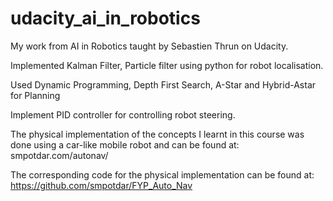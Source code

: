 # udacity_ai_in_robotics
My work from AI in Robotics taught by Sebastien Thrun on Udacity.

Implemented Kalman Filter, Particle filter using python for robot localisation.

Used Dynamic Programming, Depth First Search, A-Star and Hybrid-Astar for Planning

Implement PID controller for controlling robot steering.

The physical implementation of the concepts I learnt in this course was done using a car-like mobile robot and can be found at: smpotdar.com/autonav/

The corresponding code for the physical implementation can be found at: https://github.com/smpotdar/FYP_Auto_Nav

